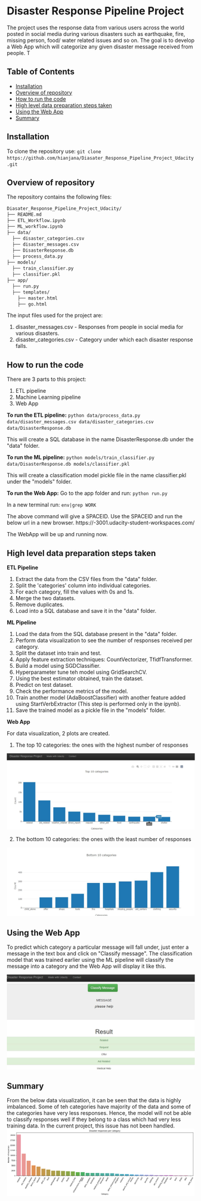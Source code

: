 # Disaster Response Pipeline Project

The project uses the response data from various users across the world posted in social media during various disasters such as earthquake, fire, missing person, food/ water related issues and so on. The goal is to develop a Web App which will categorize any given disaster message received from people. T

## Table of Contents

- [Installation](#installation)
- [Overview of repository](#overview-of-repository)
- [How to run the code](#how-to-run-the-code)
- [High level data preparation steps taken](#high-level-data-preparation-steps-taken)
- [Using the Web App](#using-the-web-app)
- [Summary](#summary)

## Installation

To clone the repository use: ``` git clone https://github.com/hianjana/Diasater_Response_Pipeline_Project_Udacity.git ```

## Overview of repository

The repository contains the following files:

    Diasater_Response_Pipeline_Project_Udacity/
    ├── README.md
    ├── ETL_Workflow.ipynb
    ├── ML_workflow.ipynb
    ├── data/
      ├── disaster_categories.csv
      ├── disaster_messages.csv
      ├── DisasterResponse.db
      ├── process_data.py
    ├── models/
      ├── train_classifier.py
      ├── classifier.pkl
    ├── app/
      ├── run.py
      ├── templates/
        ├── master.html
        ├── go.html

The input files used for the project are:

1) disaster_messages.csv - Responses from people in social media for various disasters.
2) disaster_categories.csv - Category under which each disaster response falls.

## How to run the code

There are 3 parts to this project:
1) ETL pipeline
2) Machine Learning pipeline
3) Web App

**To run the ETL pipeline:**
    ``` python data/process_data.py data/disaster_messages.csv data/disaster_categories.csv data/DisasterResponse.db ```

This will create a SQL database in the name DisasterResponse.db under the "data" folder.

**To run the ML pipeline:**
    ``` python models/train_classifier.py data/DisasterResponse.db models/classifier.pkl ```

This will create a classification model pickle file in the name classifier.pkl under the "models" folder.

**To run the Web App:**
Go to the app folder and run:
    ``` python run.py ```
    
In a new terminal run:
    ``` env|grep WORK ```
    
The above command will give a SPACEID. Use the SPACEID and run the below url in a new browser.
    https://<Your SPACEID>-3001.udacity-student-workspaces.com/

The WebApp will be up and running now.
    
## High level data preparation steps taken

**ETL Pipeline**
1) Extract the data from the CSV files from the "data" folder.
2) Split the 'categories' column into individual categories.
3) For each category, fill the values with 0s and 1s.
4) Merge the two datasets.
5) Remove duplicates.
6) Load into a SQL database and save it in the "data" folder.

**ML Pipeline**
1) Load the data from the SQL database present in the "data" folder.
2) Perform data visualization to see the number of responses received per category.
3) Split the dataset into train and test.
4) Apply feature extraction techniques: CountVectorizer, TfidfTransformer.
5) Build a model using SGDClassifier.
6) Hyperparameter tune teh model using GridSearchCV.
7) Using the best estimator obtained, train the dataset.
8) Predict on test dataset.
9) Check the performance metrics of the model.
10) Train another model (AdaBoostClassifier) with another feature added using StartVerbExtractor (This step is performed only in the ipynb).
11) Save the trained model as a pickle file in the "models" folder.

**Web App**

For data visualization, 2 plots are created.
1) The top 10 categories: the ones with the highest number of responses

![alt text](https://github.com/hianjana/Diasater_Response_Pipeline_Project_Udacity/blob/main/plot1_top10.JPG)

2) The bottom 10 categories: the ones with the least number of responses

![alt text](https://github.com/hianjana/Diasater_Response_Pipeline_Project_Udacity/blob/main/plot2_bottom10.JPG)

## Using the Web App

To predict which category a particular message will fall under, just enter a message in the text box and click on "Classify message". The classification model that was trained earlier using the ML pipeline will classify the message into a category and the Web App will display it like this.

![alt text](https://github.com/hianjana/Diasater_Response_Pipeline_Project_Udacity/blob/main/webapp.JPG)

## Summary

From the below data visualization, it can be seen that the data is highly imbalanced. Some of teh categories have majority of the data and some of the categories have very less responses. Hence, the model will not be able to classify responses well if they belong to a class which had very less training data. In the current project, this issue has not been handled.
![alt text](https://github.com/hianjana/Diasater_Response_Pipeline_Project_Udacity/blob/main/data_visualization.png)
